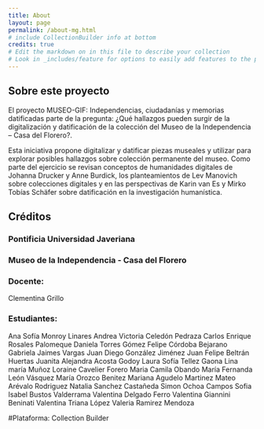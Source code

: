 ```yaml
---
title: About
layout: page
permalink: /about-mg.html
# include CollectionBuilder info at bottom
credits: true
# Edit the markdown on in this file to describe your collection
# Look in _includes/feature for options to easily add features to the page
---
```


## Sobre este proyecto
El proyecto MUSEO-GIF: Independencias, ciudadanías y memorias datificadas parte de la pregunta: ¿Qué hallazgos pueden surgir de la digitalización y datificación de la colección del Museo de la Independencia – Casa del Florero?. 

Esta iniciativa propone digitalizar y datificar piezas museales y utilizar para explorar posibles hallazgos sobre colección permanente del museo. Como parte del ejercicio se revisan conceptos de humanidades digitales de Johanna Drucker y Anne Burdick, los planteamientos de Lev Manovich sobre colecciones digitales y en las perspectivas de Karin van Es y Mirko Tobías Schäfer sobre datificación en la investigación humanística.

## Créditos

### Pontificia Universidad Javeriana

### Museo de la Independencia - Casa del Florero

### Docente: 
Clementina Grillo

### Estudiantes: 
Ana Sofía Monroy Linares
Andrea Victoria Celedón Pedraza
Carlos Enrique Rosales Palomeque
Daniela Torres Gómez
Felipe Córdoba Bejarano
Gabriela Jaimes Vargas
Juan Diego González Jiménez
Juan Felipe Beltrán Huertas
Juanita Alejandra Acosta Godoy
Laura Sofía Tellez Gaona
Lina maría Muñoz
Loraine Cavelier Forero
Maria Camila Obando
María Fernanda León Vásquez
María Orozco Benitez
Mariana Agudelo Martinez
Mateo Arévalo Rodriguez
Natalia Sanchez Castañeda
Simon Ochoa Campos
Sofia Isabel Bustos Valderrama
Valentina Delgado Ferro
Valentina Giannini Beninati
Valentina Triana López
Valeria Ramirez Mendoza

#Plataforma:
Collection Builder 

